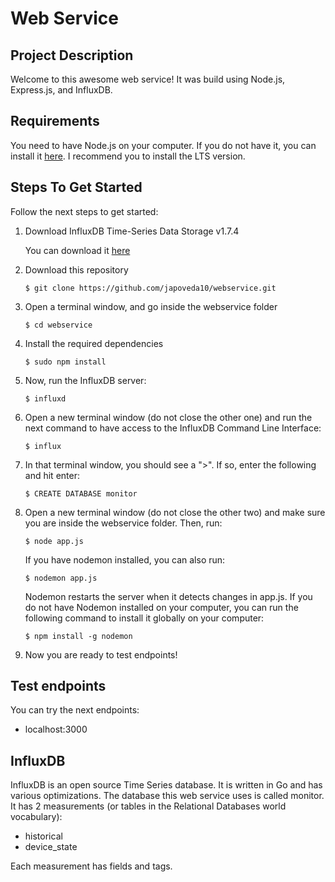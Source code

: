 # Web Service

## Project Description

Welcome to this awesome web service! It was build using Node.js, Express.js, and InfluxDB.

## Requirements

You need to have Node.js on your computer. If you do not have it, you can install it [here](https://nodejs.org/es/). I recommend you to install the LTS version.

## Steps To Get Started

Follow the next steps to get started:

1. Download InfluxDB Time-Series Data Storage v1.7.4

    You can download it [here](https://portal.influxdata.com/downloads/)

2. Download this repository

    `$ git clone https://github.com/japoveda10/webservice.git`

3. Open a terminal window, and go inside the webservice folder

    `$ cd webservice`

4. Install the required dependencies

    `$ sudo npm install`

5. Now, run the InfluxDB server:

    `$ influxd`

6. Open a new terminal window (do not close the other one) and run the next command to have access to the InfluxDB Command Line Interface:

    `$ influx`
    
7. In that terminal window, you should see a ">". If so, enter the following and hit enter:

    `$ CREATE DATABASE monitor`

8. Open a new terminal window (do not close the other two) and make sure you are inside the webservice folder. Then, run:

    `$ node app.js`
    
    If you have nodemon installed, you can also run:
    
    `$ nodemon app.js`
    
    Nodemon restarts the server when it detects changes in app.js. If you do not have Nodemon installed on your computer, you can run the following command to install it globally on your computer:
    
    `$ npm install -g nodemon`

9. Now you are ready to test endpoints!

## Test endpoints

You can try the next endpoints:

* localhost:3000

## InfluxDB

InfluxDB is an open source Time Series database. It is written in Go and has various optimizations. The database this web service uses is called monitor. It has 2 measurements (or tables in the Relational Databases world vocabulary):

- historical
- device_state

Each measurement has fields and tags.

